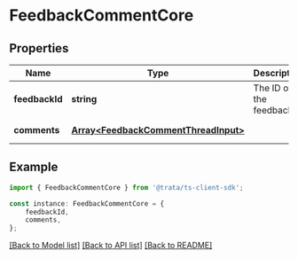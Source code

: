 # FeedbackCommentCore


## Properties

Name | Type | Description | Notes
------------ | ------------- | ------------- | -------------
**feedbackId** | **string** | The ID of the feedback | [default to undefined]
**comments** | [**Array&lt;FeedbackCommentThreadInput&gt;**](FeedbackCommentThreadInput.md) |  | [default to undefined]

## Example

```typescript
import { FeedbackCommentCore } from '@trata/ts-client-sdk';

const instance: FeedbackCommentCore = {
    feedbackId,
    comments,
};
```

[[Back to Model list]](../README.md#documentation-for-models) [[Back to API list]](../README.md#documentation-for-api-endpoints) [[Back to README]](../README.md)
